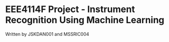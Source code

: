 # EEE4114F Project - Instrument Recognition Using Machine Learning

Written by JSKDAN001 and MSSRIC004